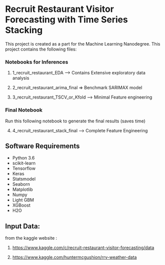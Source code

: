 # Recruit Restaurant Visitor Forecasting with Time Series Stacking

This project is created as a part for the Machine Learning Nanodegree. This project contains the following files:

### Notebooks for Inferences
1) 1_recruit_restaurant_EDA --> Contains Extensive exploratory data analysis

2) 2_recruit_restaurant_arima_final => Benchmark SARIMAX model

3) 3_recruit_restaurant_TSCV_or_Kfold --> Minimal Feature engineering

### Final Notebook
Run this following notebook to generate the final results (saves time)

4) 4_recruit_restaurant_stack_final --> Complete Feature Engineering

## Software Requirements

* Python 3.6
* scikit-learn
* Tensorflow
* Keras
* Statsmodel
* Seaborn
* Matplotlib
* Numpy
* Light GBM
* XGBoost
* H2O

## Input Data:

from the kaggle website :

1) https://www.kaggle.com/c/recruit-restaurant-visitor-forecasting/data

2) https://www.kaggle.com/huntermcgushion/rrv-weather-data 